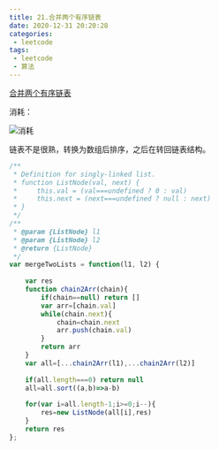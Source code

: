 ```yaml
---
title: 21.合并两个有序链表
date: 2020-12-31 20:20:28
categories:
 - leetcode
tags:
 - leetcode
 - 算法
---
```


[合并两个有序链表](https://leetcode-cn.com/problems/merge-two-sorted-lists/)

消耗：

![消耗](/images/leetcode/21.png)

链表不是很熟，转换为数组后排序，之后在转回链表结构。

```javascript
/**
 * Definition for singly-linked list.
 * function ListNode(val, next) {
 *     this.val = (val===undefined ? 0 : val)
 *     this.next = (next===undefined ? null : next)
 * }
 */
/**
 * @param {ListNode} l1
 * @param {ListNode} l2
 * @return {ListNode}
 */
var mergeTwoLists = function(l1, l2) {
    
    var res
    function chain2Arr(chain){
        if(chain==null) return []
        var arr=[chain.val]
        while(chain.next){
            chain=chain.next
            arr.push(chain.val)
        }
        return arr
    }
    var all=[...chain2Arr(l1),...chain2Arr(l2)]
    
    if(all.length===0) return null
    all=all.sort((a,b)=>a-b)
    
    for(var i=all.length-1;i>=0;i--){
        res=new ListNode(all[i],res)
    }
    return res
};
```